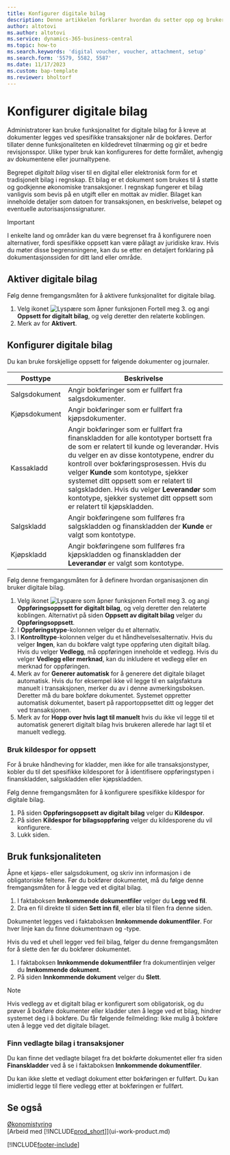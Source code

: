 ```yaml
---
title: Konfigurer digitale bilag
description: Denne artikkelen forklarer hvordan du setter opp og bruker digitale bilag i Microsoft Dynamics 365 Business Central.
author: altotovi
ms.author: altotovi
ms.service: dynamics-365-business-central
ms.topic: how-to
ms.search.keywords: 'digital voucher, voucher, attachment, setup'
ms.search.form: '5579, 5582, 5587'
ms.date: 11/17/2023
ms.custom: bap-template
ms.reviewer: bholtorf
---
```


# Konfigurer digitale bilag

Administratorer kan bruke funksjonalitet for digitale bilag for å kreve at dokumenter legges ved spesifikke transaksjoner når de bokføres. Derfor tillater denne funksjonaliteten en kildedrevet tilnærming og gir et bedre revisjonsspor. Ulike typer bruk kan konfigureres for dette formålet, avhengig av dokumentene eller journaltypene.

Begrepet *digitalt bilag* viser til en digital eller elektronisk form for et tradisjonelt bilag i regnskap. Et bilag er et dokument som brukes til å støtte og godkjenne økonomiske transaksjoner. I regnskap fungerer et bilag vanligvis som bevis på en utgift eller en mottak av midler. Bilaget kan inneholde detaljer som datoen for transaksjonen, en beskrivelse, beløpet og eventuelle autorisasjonssignaturer.

> [!IMPORTANT]
> I enkelte land og områder kan du være begrenset fra å konfigurere noen alternativer, fordi spesifikke oppsett kan være pålagt av juridiske krav. Hvis du møter disse begrensningene, kan du se etter en detaljert forklaring på dokumentasjonssiden for ditt land eller område.

## Aktiver digitale bilag

Følg denne fremgangsmåten for å aktivere funksjonalitet for digitale bilag.

1. Velg ikonet ![Lyspære som åpner funksjonen Fortell meg 3.](media/ui-search/search_small.png "Fortell hva du vil gjøre") og angi **Oppsett for digitalt bilag**, og velg deretter den relaterte koblingen.
2. Merk av for **Aktivert**.

## Konfigurer digitale bilag

Du kan bruke forskjellige oppsett for følgende dokumenter og journaler.

| Posttype | Beskrivelse |
|------------|-------------|
| Salgsdokument | Angir bokføringer som er fullført fra salgsdokumenter. |
| Kjøpsdokument | Angir bokføringer som er fullført fra kjøpsdokumenter. |
| Kassakladd | Angir bokføringer som er fullført fra finanskladden for alle kontotyper bortsett fra de som er relatert til kunde og leverandør. Hvis du velger en av disse kontotypene, endrer du kontroll over bokføringsprosessen. Hvis du velger **Kunde** som kontotype, sjekker systemet ditt oppsett som er relatert til salgskladden. Hvis du velger **Leverandør** som kontotype, sjekker systemet ditt oppsett som er relatert til kjøpskladden. |
| Salgskladd | Angir bokføringene som fullføres fra salgskladden og finanskladden der **Kunde** er valgt som kontotype. |
| Kjøpskladd | Angir bokføringene som fullføres fra kjøpskladden og finanskladden der **Leverandør** er valgt som kontotype. |

Følg denne fremgangsmåten for å definere hvordan organisasjonen din bruker digitale bilag.

1. Velg ikonet ![Lyspære som åpner funksjonen Fortell meg 3.](media/ui-search/search_small.png "Fortell hva du vil gjøre") og angi **Oppføringsoppsett for digitalt bilag**, og velg deretter den relaterte koblingen. Alternativt på siden **Oppsett av digitalt bilag** velger du **Oppføringsoppsett**.
2. I **Oppføringstype**-kolonnen velger du et alternativ.
3. I **Kontrolltype**-kolonnen velger du et håndhevelsesalternativ. Hvis du velger **Ingen**, kan du bokføre valgt type oppføring uten digitalt bilag. Hvis du velger **Vedlegg**, må oppføringen inneholde et vedlegg. Hvis du velger **Vedlegg eller merknad**, kan du inkludere et vedlegg eller en merknad for oppføringen. 
4. Merk av for **Generer automatisk** for å generere det digitale bilaget automatisk. Hvis du for eksempel ikke vil legge til en salgsfaktura manuelt i transaksjonen, merker du av i denne avmerkingsboksen. Deretter må du bare bokføre dokumentet. Systemet oppretter automatisk dokumentet, basert på rapportoppsettet ditt og legger det ved transaksjonen.
5. Merk av for **Hopp over hvis lagt til manuelt** hvis du ikke vil legge til et automatisk generert digitalt bilag hvis brukeren allerede har lagt til et manuelt vedlegg.

### Bruk kildespor for oppsett

For å bruke håndheving for kladder, men ikke for alle transaksjonstyper, kobler du til det spesifikke kildesporet for å identifisere oppføringstypen i finanskladden, salgskladden eller kjøpskladden.

Følg denne fremgangsmåten for å konfigurere spesifikke kildespor for digitale bilag.

1. På siden **Oppføringsoppsett av digitalt bilag** velger du **Kildespor**.
2. På siden **Kildespor for bilagsoppføring** velger du kildesporene du vil konfigurere.
3. Lukk siden.

## Bruk funksjonaliteten

Åpne et kjøps- eller salgsdokument, og skriv inn informasjon i de obligatoriske feltene. Før du bokfører dokumentet, må du følge denne fremgangsmåten for å legge ved et digital bilag.

1. I faktaboksen **Innkommende dokumentfiler** velger du **Legg ved fil**.
2. Dra en fil direkte til siden **Sett inn fil**, eller bla til filen fra denne siden.

Dokumentet legges ved i faktaboksen **Innkommende dokumentfiler**. For hver linje kan du finne dokumentnavn og -type.

Hvis du ved et uhell legger ved feil bilag, følger du denne fremgangsmåten for å slette den før du bokfører dokumentet.

1. I faktaboksen **Innkommende dokumentfiler** fra dokumentlinjen velger du **Innkommende dokument**.
2. På siden **Innkommende dokument** velger du **Slett**.

> [!NOTE]
> Hvis vedlegg av et digitalt bilag er konfigurert som obligatorisk, og du prøver å bokføre dokumenter eller kladder uten å legge ved et bilag, hindrer systemet deg i å bokføre. Du får følgende feilmelding: Ikke mulig å bokføre uten å legge ved det digitale bilaget.

### Finn vedlagte bilag i transaksjoner

Du kan finne det vedlagte bilaget fra det bokførte dokumentet eller fra siden **Finanskladder** ved å se i faktaboksen **Innkommende dokumentfiler**.

Du kan ikke slette et vedlagt dokument etter bokføringen er fullført. Du kan imidlertid legge til flere vedlegg etter at bokføringen er fullført.

## Se også

[Økonomistyring](finance.md)  
[Arbeid med [!INCLUDE[prod_short](includes/prod_short.md)]](ui-work-product.md)

[!INCLUDE[footer-include](includes/footer-banner.md)]
